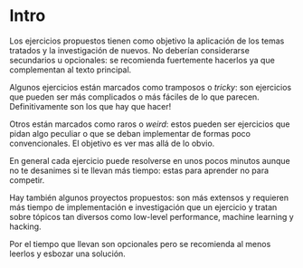 # Intro

Los ejercicios propuestos tienen como objetivo la
aplicación de los temas tratados y la investigación de nuevos.
No deberían considerarse secundarios u opcionales:
se recomienda fuertemente hacerlos ya que complementan al texto principal.

Algunos ejercicios están marcados como tramposos o *tricky*:
son ejercicios que pueden ser más complicados o más fáciles
de lo que parecen. Definitivamente son los que hay que hacer!

Otros están marcados como raros o *weird*: estos pueden ser ejercicios
que pidan algo peculiar o que se deban implementar de formas poco
convencionales. El objetivo es ver mas allá de lo obvio.

En general cada ejercicio puede resolverse en unos
pocos minutos aunque no te desanimes si te llevan más tiempo: estas para
aprender no para competir.

Hay también algunos proyectos propuestos: son más extensos y requieren más tiempo de
implementación e investigación que un ejercicio y tratan sobre tópicos
tan diversos como low-level performance, machine learning y hacking.

Por el tiempo que llevan son opcionales pero se recomienda al menos leerlos y
esbozar una solución.
